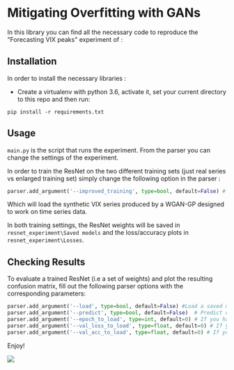 ﻿

# Mitigating Overfitting with GANs

In this library you can find all the necessary code to reproduce the "Forecasting VIX peaks" experiment of :


## Installation

In order to install the necessary libraries : 

- Create a virtualenv with python 3.6, activate it, set your current directory to this repo and then run:
```
pip install -r requirements.txt
```

## Usage

 ``main.py``  is the script that runs the experiment. From the parser you can change the settings of the experiment.
 
In order to train the ResNet on the two different training sets (just real series vs enlarged training set) simply change the following option in the parser : 
```python
parser.add_argument('--improved_training', type=bool, default=False) # Enlarge the training set with synthetic series
``` 
Which will load the synthetic VIX series produced by a  WGAN-GP designed to work on time series data.

In both training settings, the ResNet weights will be saved in ``resnet_experiment\Saved models`` and the loss/accuracy plots in ``resnet_experiment\Losses``. 

## Checking Results

To evaluate a trained ResNet (i.e a set of weights) and plot the resulting confusion matrix, fill out the following parser options with the corresponding parameters: 
```python
parser.add_argument('--load', type=bool, default=False) #Load a saved model or start training from scratch  
parser.add_argument('--predict', type=bool, default=False)  # Predict classes on an out-of-sample dataset (change x_test_data accordingly) and plot the confusion matrix  
parser.add_argument('--epoch_to_load', type=int, default=0) # If you have a saved model,change the default to the epochs of the trained model   
parser.add_argument('--val_loss_to_load', type=float, default=0) # If you have a saved model,change the default to your val_loss  
parser.add_argument('--val_acc_to_load', type=float, default=0) # If you have a saved model,change the default to your val_acc
``` 

Enjoy!

![](VIX_gif.gif)


